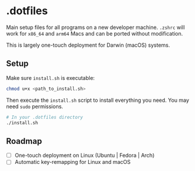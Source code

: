 # .dotfiles

Main setup files for all programs on a new developer machine. `.zshrc` will work for `x86_64` and `arm64` Macs and can be ported without modification.

This is largely one-touch deployment for Darwin (macOS) systems.

## Setup

Make sure `install.sh` is executable:

```sh
chmod u+x <path_to_install.sh>
```

Then execute the `install.sh` script to install everything you need. You may need `sudo` permissions.

```sh
# In your .dotfiles directory
./install.sh
```

## Roadmap

- [ ] One-touch deployment on Linux (Ubuntu | Fedora | Arch)
- [ ] Automatic key-remapping for Linux and macOS
